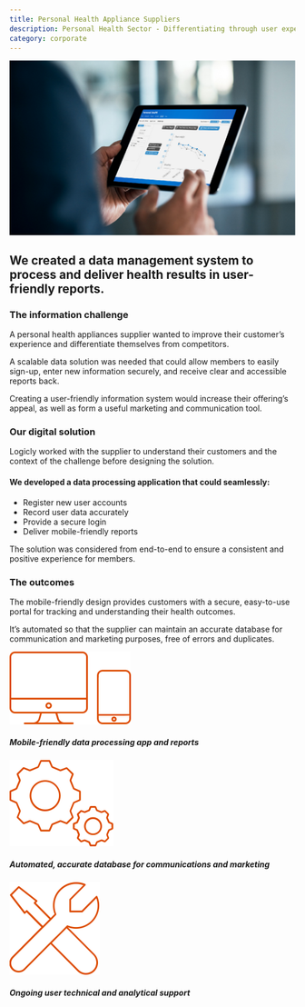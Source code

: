 ```yaml
---
title: Personal Health Appliance Suppliers
description: Personal Health Sector - Differentiating through user experience and compelling insights
category: corporate
---
```

<div class="grid grid-cols-12">

<div class="col-span-12 project-images">
    <img src="/Projects/Images/15_Personal_Health_Appliance_Suppliers/Personal-Health-Appliance-Suppliers-data-on-ipad.jpg" />
</div>


<div class="col-span-12 lg:col-span-9 project-text lg:order-last">
<div>

## We created a data management system to process and deliver health results in user-friendly reports.

### The information challenge
A personal health appliances supplier wanted to improve their customer’s experience and differentiate themselves from competitors.

A scalable data solution was needed that could allow members to easily sign-up, enter new information securely, and receive clear and accessible reports back.

Creating a user-friendly information system would increase their offering’s appeal, as well as form a useful marketing and communication tool.

### Our digital solution
Logicly worked with the supplier to understand their customers and the context of the challenge before designing the solution.

#### We developed a data processing application that could seamlessly:
<div class="project-text-list">
  <ul>
    <li>Register new user accounts</li>
    <li>Record user data accurately</li>
    <li>Provide a secure login</li>
    <li>Deliver mobile-friendly reports</li>
  </ul>
</div>

The solution was considered from end-to-end to ensure a consistent and positive experience for members.

### The outcomes
The mobile-friendly design provides customers with a secure, easy-to-use portal for tracking and understanding their health outcomes.

It’s automated so that the supplier can maintain an accurate database for communication and marketing purposes, free of errors and duplicates.

</div>
</div>


<div class="col-span-12 lg:col-span-3 icons-sidebar">
<div>
<img src="/Projects/Icons/15_Personal_Health_Appliance_Suppliers/Mobile_friendly_data_processing_app_and_reports.svg" />

##### Mobile-friendly data processing app and reports
</div>

<div>
<img src="/Projects/Icons/15_Personal_Health_Appliance_Suppliers/Automated_accurate_database_for_communications_marketing.svg" />

##### Automated, accurate database for communications and marketing
</div>

<div class="icons-sidebar-last">
<img src="/Projects/Icons/15_Personal_Health_Appliance_Suppliers/Ongoing_user_technical_and_analytical_support.svg" />

##### Ongoing user technical and analytical support
</div>
</div>

</div>
